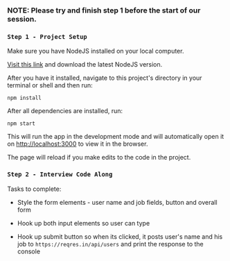 ### NOTE: Please try and finish step 1 before the start of our session.

### `Step 1 - Project Setup`

Make sure you have NodeJS installed on your local computer.

[Visit this link](https://nodejs.org/en/) and download the latest NodeJS version.

After you have it installed, navigate to this project's directory in your terminal or shell and then run:

```
npm install
```

After all dependencies are installed, run:

```
npm start
```

This will run the app in the development mode and will automatically open it on [http://localhost:3000](http://localhost:3000) to view it in the browser.

The page will reload if you make edits to the code in the project.

### `Step 2 - Interview Code Along`

Tasks to complete:

- Style the form elements - user name and job fields, button and overall form

- Hook up both input elements so user can type

- Hook up submit button so when its clicked, it posts user's name and his job to `https://reqres.in/api/users` and print the response to the console
